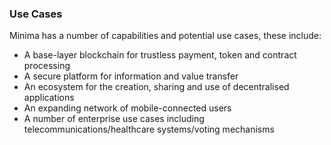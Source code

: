 ### Use Cases

Minima has a number of capabilities and potential use cases, these include:

+ A base-layer blockchain for trustless payment, token and contract processing
+ A secure platform for information and value transfer
+ An ecosystem for the creation, sharing and use of decentralised applications
+ An expanding network of mobile-connected users
+ A number of enterprise use cases including telecommunications/healthcare systems/voting mechanisms
